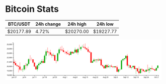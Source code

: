 # Bitcoin Stats

BTC/USDT|24h change|24h high|24h low|
|---|---|---|---|
|$20177.89|4.72%|$20270.00|$19227.77|

<img src="./chart.svg">
